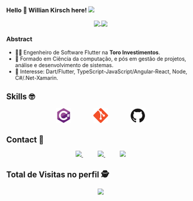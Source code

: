 ### Hello 👋 Willian Kirsch here! <img src="https://raw.githubusercontent.com/iampavangandhi/iampavangandhi/master/gifs/Hi.gif" width="30px"></h2>

<p align="center">
  <a href="https://github.com/anuraghazra/github-readme-stats">
    <img
      align="center"
      src="https://github-readme-stats.vercel.app/api/top-langs/?username=WillianKirsch&layout=compact"
    />
  </a>
  <a href="https://github.com/anuraghazra/github-readme-stats">
    <img
      align="center"
      height="165"
      src="https://github-readme-stats.vercel.app/api?username=WillianKirsch&count_private=true&show_icons=true&custom_title=Github%20Status&hide=issues"
    />
  </a>
</p>

### Abstract

- 👨‍💻   Engenheiro de Software Flutter na **Toro Investimentos**.
- 🌱   Formado em Ciência da computação, e pós em gestão de projetos, análise e desenvolvimento de sistemas.
- 💙   Interesse: Dart/Flutter, TypeScript-JavaScript/Angular-React, Node, C#/.Net-Xamarin.


## Skills :nerd_face:
<p align="center">
    <img height="40" src="https://raw.githubusercontent.com/devicons/devicon/master/icons/csharp/csharp-original.svg">
    &nbsp;&nbsp;&nbsp;&nbsp;&nbsp;&nbsp;&nbsp;&nbsp;&nbsp;&nbsp;&nbsp;&nbsp;&nbsp;
    <img height="40" src="https://raw.githubusercontent.com/devicons/devicon/master/icons/git/git-original.svg">
    &nbsp;&nbsp;&nbsp;&nbsp;&nbsp;&nbsp;&nbsp;&nbsp;&nbsp;&nbsp;&nbsp;&nbsp;&nbsp;
    <img height="40" src="https://raw.githubusercontent.com/devicons/devicon/master/icons/github/github-original.svg">
    
</p>

## Contact :iphone:

<p align="center">
    <a href="https://github.com/WillianKirsch">
        <img  src="https://img.shields.io/badge/github-%23100000.svg?&style=for-the-badge&logo=github&logoColor=white&link=mailto:https://github.com/WillianKirsch">
    </a>
    &nbsp;&nbsp;&nbsp;&nbsp;&nbsp;&nbsp;&nbsp;&nbsp;&nbsp;
    <a href="mailto:willian.kirsch@gmail.com">
        <img src="https://img.shields.io/badge/gmail-D14836?&style=for-the-badge&logo=gmail&logoColor=white&link=mailto:willian.kirsch@gmail.com">
    </a>
    &nbsp;&nbsp;&nbsp;&nbsp;&nbsp;&nbsp;&nbsp;&nbsp;&nbsp;
    <a href="https://www.linkedin.com/in/williankirsch">
        <img src="https://img.shields.io/badge/linkedin-%230077B5.svg?&style=for-the-badge&logo=linkedin&logoColor=white&link=mailto:https://www.linkedin.com/in/williankirsch/">
    </a>
</p>

<p align="center"> 

 ## Total de Visitas no perfil :detective: <br>
 <p align="center"> 
   <img alingn="center" src="https://profile-counter.glitch.me/WillianKirsch/count.svg" />
 </p>

</p>
